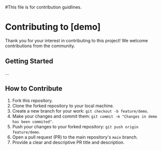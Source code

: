 #This file is for contribution guidlines.
# Contributing to [demo]

Thank you for your interest in contributing to this project! We welcome contributions from the community.

## Getting Started

...

## How to Contribute

1. Fork this repository.
2. Clone the forked repository to your local machine.
3. Create a new branch for your work: `git checkout -b feature/demo`.
4. Make your changes and commit them: `git commit -m "Changes in demo has been commited"`.
5. Push your changes to your forked repository: `git push origin feature/demo`.
6. Open a pull request (PR) to the main repository's `main` branch.
7. Provide a clear and descriptive PR title and description.
